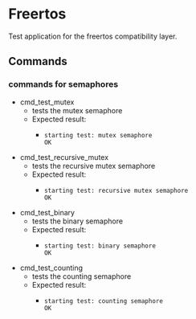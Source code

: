 # Freertos
Test application for the freertos compatibility layer.

## Commands
### commands for semaphores
- cmd_test_mutex
  - tests the mutex semaphore
  - Expected result:
    - ```
      starting test: mutex semaphore
      OK
      ```
- cmd_test_recursive_mutex
  - tests the recursive mutex semaphore
  - Expected result:
    - ```
      starting test: recursive mutex semaphore
      OK
      ```
- cmd_test_binary
  - tests the binary semaphore
  - Expected result:
    - ```
      starting test: binary semaphore
      OK
      ```
- cmd_test_counting
  - tests the counting semaphore
  - Expected result:
    - ```
      starting test: counting semaphore
      OK
      ```